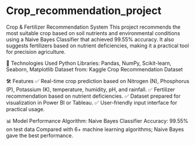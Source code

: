 # Crop_recommendation_project
Crop &amp; Fertilizer Recommendation System
This project recommends the most suitable crop based on soil nutrients and environmental conditions using a Naive Bayes Classifier that achieved 99.55% accuracy. It also suggests fertilizers based on nutrient deficiencies, making it a practical tool for precision agriculture.

🚀 Technologies Used
Python
Libraries: Pandas, NumPy, Scikit-learn, Seaborn, Matplotlib
Dataset from: Kaggle Crop Recommendation Dataset

🛠 Features
✅ Real-time crop prediction based on Nitrogen (N), Phosphorus (P), Potassium (K), temperature, humidity, pH, and rainfall.
✅ Fertilizer recommendation based on nutrient deficiencies.
✅ Dataset prepared for visualization in Power BI or Tableau.
✅ User-friendly input interface for practical usage.

📊 Model Performance
Algorithm: Naive Bayes Classifier
Accuracy: 99.55% on test data
Compared with 6+ machine learning algorithms; Naive Bayes gave the best performance.

